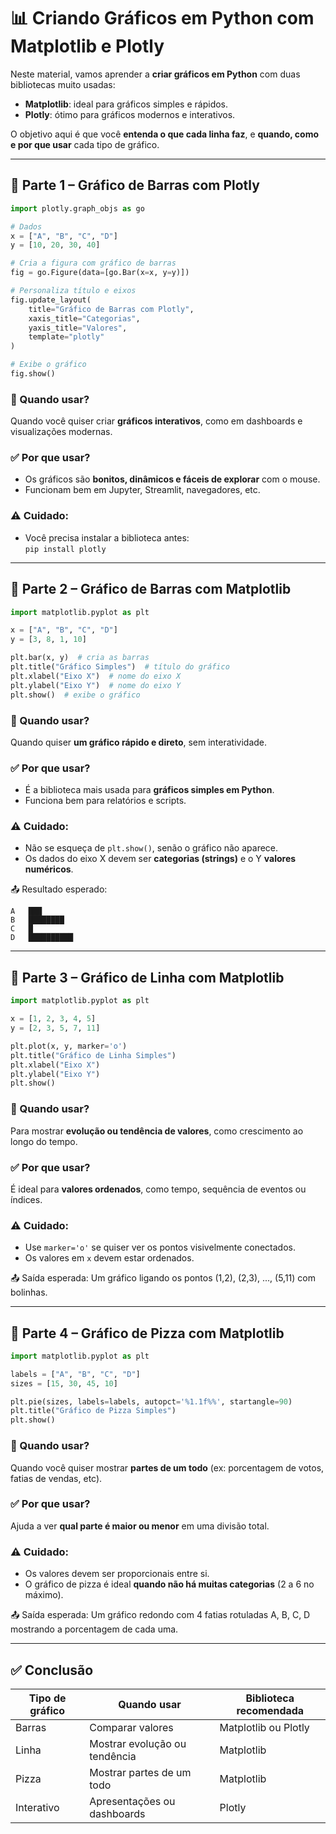 
# 📊 Criando Gráficos em Python com Matplotlib e Plotly

Neste material, vamos aprender a **criar gráficos em Python** com duas bibliotecas muito usadas:

- **Matplotlib**: ideal para gráficos simples e rápidos.
- **Plotly**: ótimo para gráficos modernos e interativos.

O objetivo aqui é que você **entenda o que cada linha faz**, e **quando, como e por que usar** cada tipo de gráfico.

---

## 🔹 Parte 1 – Gráfico de Barras com Plotly

```python
import plotly.graph_objs as go

# Dados
x = ["A", "B", "C", "D"]
y = [10, 20, 30, 40]

# Cria a figura com gráfico de barras
fig = go.Figure(data=[go.Bar(x=x, y=y)])

# Personaliza título e eixos
fig.update_layout(
    title="Gráfico de Barras com Plotly",
    xaxis_title="Categorias",
    yaxis_title="Valores",
    template="plotly"
)

# Exibe o gráfico
fig.show()
```

### 🧠 Quando usar?
Quando você quiser criar **gráficos interativos**, como em dashboards e visualizações modernas.

### ✅ Por que usar?
- Os gráficos são **bonitos, dinâmicos e fáceis de explorar** com o mouse.
- Funcionam bem em Jupyter, Streamlit, navegadores, etc.

### ⚠️ Cuidado:
- Você precisa instalar a biblioteca antes:  
  `pip install plotly`

---

## 🔹 Parte 2 – Gráfico de Barras com Matplotlib

```python
import matplotlib.pyplot as plt

x = ["A", "B", "C", "D"]
y = [3, 8, 1, 10]

plt.bar(x, y)  # cria as barras
plt.title("Gráfico Simples")  # título do gráfico
plt.xlabel("Eixo X")  # nome do eixo X
plt.ylabel("Eixo Y")  # nome do eixo Y
plt.show()  # exibe o gráfico
```

### 🧠 Quando usar?
Quando quiser **um gráfico rápido e direto**, sem interatividade.

### ✅ Por que usar?
- É a biblioteca mais usada para **gráficos simples em Python**.
- Funciona bem para relatórios e scripts.

### ⚠️ Cuidado:
- Não se esqueça de `plt.show()`, senão o gráfico não aparece.
- Os dados do eixo X devem ser **categorias (strings)** e o Y **valores numéricos**.

📤 Resultado esperado:
```
A   ███
B   ████████
C   █
D   ██████████
```

---

## 🔹 Parte 3 – Gráfico de Linha com Matplotlib

```python
import matplotlib.pyplot as plt

x = [1, 2, 3, 4, 5]
y = [2, 3, 5, 7, 11]

plt.plot(x, y, marker='o')
plt.title("Gráfico de Linha Simples")
plt.xlabel("Eixo X")
plt.ylabel("Eixo Y")
plt.show()
```

### 🧠 Quando usar?
Para mostrar **evolução ou tendência de valores**, como crescimento ao longo do tempo.

### ✅ Por que usar?
É ideal para **valores ordenados**, como tempo, sequência de eventos ou índices.

### ⚠️ Cuidado:
- Use `marker='o'` se quiser ver os pontos visivelmente conectados.
- Os valores em `x` devem estar ordenados.

📤 Saída esperada:
Um gráfico ligando os pontos (1,2), (2,3), ..., (5,11) com bolinhas.

---

## 🔹 Parte 4 – Gráfico de Pizza com Matplotlib

```python
import matplotlib.pyplot as plt

labels = ["A", "B", "C", "D"]
sizes = [15, 30, 45, 10]

plt.pie(sizes, labels=labels, autopct='%1.1f%%', startangle=90)
plt.title("Gráfico de Pizza Simples")
plt.show()
```

### 🧠 Quando usar?
Quando você quiser mostrar **partes de um todo** (ex: porcentagem de votos, fatias de vendas, etc).

### ✅ Por que usar?
Ajuda a ver **qual parte é maior ou menor** em uma divisão total.

### ⚠️ Cuidado:
- Os valores devem ser proporcionais entre si.
- O gráfico de pizza é ideal **quando não há muitas categorias** (2 a 6 no máximo).

📤 Saída esperada:
Um gráfico redondo com 4 fatias rotuladas A, B, C, D mostrando a porcentagem de cada uma.

---

## ✅ Conclusão

| Tipo de gráfico | Quando usar                         | Biblioteca recomendada |
|------------------|--------------------------------------|--------------------------|
| Barras           | Comparar valores                    | Matplotlib ou Plotly    |
| Linha            | Mostrar evolução ou tendência       | Matplotlib              |
| Pizza            | Mostrar partes de um todo           | Matplotlib              |
| Interativo       | Apresentações ou dashboards         | Plotly                  |

